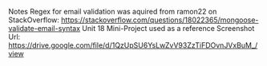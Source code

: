 Notes
Regex for email validation was aquired from ramon22 on StackOverflow: https://stackoverflow.com/questions/18022365/mongoose-validate-email-syntax
Unit 18 Mini-Project used as a reference
Screenshot Url: https://drive.google.com/file/d/1QzUpSU6YsLwZvV93ZzTiFDOvnJVxBuM_/view